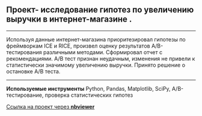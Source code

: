 ## Проект- исследование гипотез по увеличению выручки в интернет-магазине .
_______________
Используя данные интернет-магазина приоритезировал гипотезы по фреймворкам ICE и RICE, произвел оценку результатов A/B-тестирования различными методами. Сформировал отчет с рекомендациями. А/В тест признан неудачным, изменения не привели к статистически значимому увеличению выручки. Принято решение о остановке А/В теста. 
____________________________________
**Используемые инструменты**
Python,
Pandas,
Matplotlib,
SciPy,
A/B-тестирование,
проверка статистических гипотез

[Ссылка на проект через **nbviewer**](https://nbviewer.jupyter.org/github/konicaRu/i_am_data_analyst/blob/master/7_project_a_b_test_2_send/7_project%20_a_b_test_2_send.ipynb)
